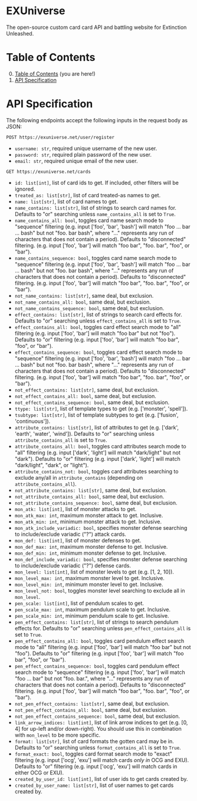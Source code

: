 
# EXUniverse
The open-source custom card card API and battling website for Extinction Unleashed.

# Table of Contents
0. [Table of Contents](#table-of-contents) (you are here!)
1. [API Specification](#api-specification)

# API Specification
The following endpoints accept the following inputs in the request body as JSON:

`POST https://exuniverse.net/user/register`
 - `username: str`, required unique username of the new user.
 - `password: str`, required plain password of the new user.
 - `email: str`, required unique email of the new user.

`GET https://exuniverse.net/cards`
 - `id: list[int]`, list of card ids to get. If included, other filters will be ignored.
 - `treated_as: list[str]`, list of card treated-as names to get.
 - `name: list[str]`, list of card names to get.
 - `name_contains: list[str]`, list of strings to search card names for. Defaults to "or" searching unless `name_contains_all` is set to `True`.
 - `name_contains_all: bool`, toggles card name search mode to "sequence" filtering (e.g. input ['foo', 'bar', 'bash'] will match "foo ... bar ... bash" but not "foo. bar bash", where "..." represents any run of characters that does not contain a period). Defaults to "disconnected" filtering. (e.g. input ['foo', 'bar'] will match "foo bar", "foo. bar", "foo", or "bar").
 - `name_contains_sequence: bool`, toggles card name search mode to "sequence" filtering (e.g. input ['foo', 'bar', 'bash'] will match "foo ... bar ... bash" but not "foo. bar bash", where "..." represents any run of characters that does not contain a period). Defaults to "disconnected" filtering. (e.g. input ['foo', 'bar'] will match "foo bar", "foo. bar", "foo", or "bar").
 - `not_name_contains: list[str]`, same deal, but exclusion.
 - `not_name_contains_all: bool`, same deal, but exclusion.
 - `not_name_contains_sequence: bool`, same deal, but exclusion.
 - `effect_contains: list[str]`, list of strings to search card effects for. Defaults to "or" searching unless `effect_contains_all` is set to `True`.
 - `effect_contains_all: bool`, toggles card effect search mode to "all" filtering (e.g. input ['foo', 'bar'] will match "foo bar" but not "foo"). Defaults to "or" filtering (e.g. input ['foo', 'bar'] will match "foo bar", "foo", or "bar").
 - `effect_contains_sequence: bool`, toggles card effect search mode to "sequence" filtering (e.g. input ['foo', 'bar', 'bash'] will match "foo ... bar ... bash" but not "foo. bar bash", where "..." represents any run of characters that does not contain a period). Defaults to "disconnected" filtering. (e.g. input ['foo', 'bar'] will match "foo bar", "foo. bar", "foo", or "bar").
 - `not_effect_contains: list[str]`, same deal, but exclusion.
 - `not_effect_contains_all: bool`, same deal, but exclusion.
 - `not_effect_contains_sequence: bool`, same deal, but exclusion.
 - `ttype: list[str]`, list of template types to get (e.g. ['monster', 'spell']).
 - `tsubtype: list[str]`, list of template subtypes to get (e.g. ['fusion', 'continuous']).
 - `attribute_contains: list[str]`, list of attributes to get (e.g. ['dark', 'earth', 'water', 'wind']). Defaults to "or" searching unless `attribute_contains_all` is set to `True`.
 - `attribute_contains_all: bool`, toggles card attributes search mode to "all" filtering (e.g. input ['dark', 'light'] will match "dark/light" but not "dark"). Defaults to "or" filtering (e.g. input ['dark', 'light'] will match "dark/light", "dark", or "light").
 - `attribute_contains_not: bool`, toggles card attributes searching to exclude any/all in `attribute_contains` (depending on `attribute_contains_all`).
 - `not_attribute_contains: list[str]`, same deal, but exclusion.
 - `not_attribute_contains_all: bool`, same deal, but exclusion.
 - `not_attribute_contains_sequence: bool`, same deal, but exclusion.
 - `mon_atk: list[int]`, list of monster attacks to get.
 - `mon_atk_max: int`, maximum monster attack to get. Inclusive.
 - `mon_atk_min: int`, minimum monster attack to get. Inclusive.
 - `mon_atk_include_variadic: bool`, specifies monster defense searching to include/exclude variadic ("?") attack cards.
 - `mon_def: list[int]`, list of monster defenses to get.
 - `mon_def_max: int`, maximum monster defense to get. Inclusive.
 - `mon_def_min: int`, minimum monster defense to get. Inclusive.
 - `mon_def_include_variadic: bool`, specifies monster defense searching to include/exclude variadic ("?") defense cards.
 - `mon_level: list[int]`, list of monster levels to get (e.g. [1, 2, 10]).
 - `mon_level_max: int`, maximum monster level to get. Inclusive.
 - `mon_level_min: int`, minimum monster level to get. Inclusive.
 - `mon_level_not: bool`, toggles monster level searching to exclude all in `mon_level`.
 - `pen_scale: list[int]`, list of pendulum scales to get.
 - `pen_scale_max: int`, maximum pendulum scale to get. Inclusive.
 - `pen_scale_min: int`, minimum pendulum scale to get. Inclusive.
 - `pen_effect_contains: list[str]`, list of strings to search pendulum effects for. Defaults to "or" searching unless `pen_effect_contains_all` is set to `True`.
 - `pen_effect_contains_all: bool`, toggles card pendulum effect search mode to "all" filtering (e.g. input ['foo', 'bar'] will match "foo bar" but not "foo"). Defaults to "or" filtering (e.g. input ['foo', 'bar'] will match "foo bar", "foo", or "bar").
 - `pen_effect_contains_sequence: bool`, toggles card pendulum effect search mode to "sequence" filtering (e.g. input ['foo', 'bar'] will match "foo ... bar" but not "foo. bar.", where "..." represents any run of characters that does not contain a period). Defaults to "disconnected" filtering. (e.g. input ['foo', 'bar'] will match "foo bar", "foo. bar", "foo", or "bar").
 - `not_pen_effect_contains: list[str]`, same deal, but exclusion.
 - `not_pen_effect_contains_all: bool`, same deal, but exclusion.
 - `not_pen_effect_contains_sequence: bool`, same deal, but exclusion.
 - `link_arrow_indices: list[int]`, list of link arrow indices to get (e.g. [0, 4] for up-left and/or down-right). You should use this in combination with `mon_level` to be more specific.
 - `format: list[str]`, list of card formats the gotten card may be in. Defaults to "or" searching unless `format_contains_all` is set to `True`.
 - `format_exact: bool`, toggles card format search mode to "exact" filtering (e.g. input ['ocg', 'exu'] will match cards *only in* OCG and EXU). Defaults to "or" filtering (e.g. input ['ocg', 'exu'] will match cards in either OCG or EXU).
 - `created_by_user_id: list[int]`, list of user ids to get cards created by.
 - `created_by_user_name: list[str]`, list of user names to get cards created by.


